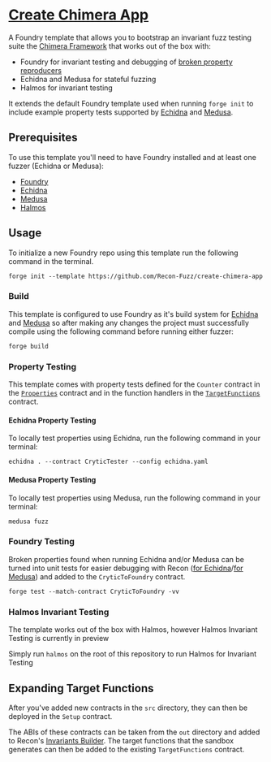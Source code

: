 # <a href="https://github.com/Recon-Fuzz/create-chimera-app" target="_blank" rel="noopener noreferrer">Create Chimera App</a>

A Foundry template that allows you to bootstrap an invariant fuzz testing suite the [Chimera Framework](./chimera.md) that works out of the box with:
- Foundry for invariant testing and debugging of [broken property reproducers](../free_recon_tools/echidna_scraper.md)
- Echidna and Medusa for stateful fuzzing
- Halmos for invariant testing

It extends the default Foundry template used when running `forge init` to include example property tests supported by [Echidna](https://github.com/crytic/echidna) and [Medusa](https://github.com/crytic/medusa).

## Prerequisites
To use this template you'll need to have Foundry installed and at least one fuzzer (Echidna or Medusa):
- [Foundry](https://book.getfoundry.sh/getting-started/installation)
- [Echidna](https://github.com/crytic/echidna?tab=readme-ov-file#installation)
- [Medusa](https://github.com/crytic/medusa?tab=readme-ov-file#install)
- [Halmos](https://github.com/a16z/halmos?tab=readme-ov-file#installation)

## Usage
To initialize a new Foundry repo using this template run the following command in the terminal.

```shell
forge init --template https://github.com/Recon-Fuzz/create-chimera-app
```

### Build
This template is configured to use Foundry as it's build system for [Echidna](https://github.com/Recon-Fuzz/create-chimera-app-2/blob/271c3506a040b30011accfc15ba253cf99a4e6f1/echidna.yaml#L9) and [Medusa](https://github.com/Recon-Fuzz/create-chimera-app-2/blob/271c3506a040b30011accfc15ba253cf99a4e6f1/medusa.json#L73-L83) so after making any changes the project must successfully compile using the following command before running either fuzzer:

```shell
forge build
```

### Property Testing
This template comes with property tests defined for the `Counter` contract in the [`Properties`](https://github.com/Recon-Fuzz/create-chimera-app-2/blob/main/test/recon/Properties.sol) contract and in the function handlers in the [`TargetFunctions`](https://github.com/Recon-Fuzz/create-chimera-app-2/blob/14f651389623f23880723f01936c546b6d0234a1/test/recon/TargetFunctions.sol#L23-L51) contract.

#### Echidna Property Testing
To locally test properties using Echidna, run the following command in your terminal:
```shell
echidna . --contract CryticTester --config echidna.yaml
```

#### Medusa Property Testing
To locally test properties using Medusa, run the following command in your terminal:

```shell
medusa fuzz
```

### Foundry Testing
Broken properties found when running Echidna and/or Medusa can be turned into unit tests for easier debugging with Recon ([for Echidna](https://getrecon.xyz/tools/echidna)/[for Medusa](https://getrecon.xyz/tools/medusa)) and added to the `CryticToFoundry` contract.

```shell
forge test --match-contract CryticToFoundry -vv
```

### Halmos Invariant Testing
The template works out of the box with Halmos, however Halmos Invariant Testing is currently in preview

Simply run `halmos` on the root of this repository to run Halmos for Invariant Testing

## Expanding Target Functions
After you've added new contracts in the `src` directory, they can then be deployed in the `Setup` contract.

The ABIs of these contracts can be taken from the `out` directory and added to Recon's [Invariants Builder](../free_recon_tools/builder.md). The target functions that the sandbox generates can then be added to the existing `TargetFunctions` contract. 